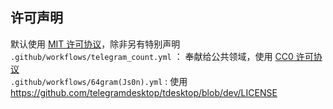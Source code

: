 ## 许可声明
默认使用 [MIT 许可协议](/LICENSE)，除非另有特别声明  
`.github/workflows/telegram_count.yml` ： 奉献给公共领域，使用 [CC0 许可协议](https://creativecommons.org/publicdomain/zero/1.0/legalcode)  
`.github/workflows/64gram(Js0n).yml` : 使用 <https://github.com/telegramdesktop/tdesktop/blob/dev/LICENSE>
